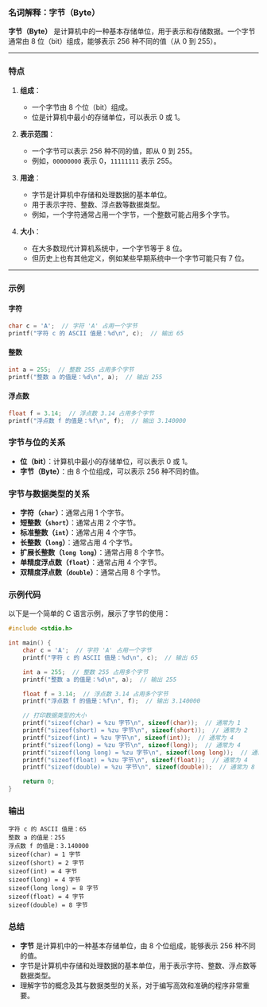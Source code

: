 ### 名词解释：字节（Byte）

**字节（Byte）** 是计算机中的一种基本存储单位，用于表示和存储数据。一个字节通常由 8 位（bit）组成，能够表示 256 种不同的值（从 0 到 255）。

---

### **特点**

1. **组成**：
   - 一个字节由 8 个位（bit）组成。
   - 位是计算机中最小的存储单位，可以表示 0 或 1。

2. **表示范围**：
   - 一个字节可以表示 256 种不同的值，即从 0 到 255。
   - 例如，`00000000` 表示 0，`11111111` 表示 255。

3. **用途**：
   - 字节是计算机中存储和处理数据的基本单位。
   - 用于表示字符、整数、浮点数等数据类型。
   - 例如，一个字符通常占用一个字节，一个整数可能占用多个字节。

4. **大小**：
   - 在大多数现代计算机系统中，一个字节等于 8 位。
   - 但历史上也有其他定义，例如某些早期系统中一个字节可能只有 7 位。

---

### **示例**

#### **字符**
```c
char c = 'A';  // 字符 'A' 占用一个字节
printf("字符 c 的 ASCII 值是：%d\n", c);  // 输出 65
```

#### **整数**
```c
int a = 255;  // 整数 255 占用多个字节
printf("整数 a 的值是：%d\n", a);  // 输出 255
```

#### **浮点数**
```c
float f = 3.14;  // 浮点数 3.14 占用多个字节
printf("浮点数 f 的值是：%f\n", f);  // 输出 3.140000
```

### **字节与位的关系**
- **位（bit）**：计算机中最小的存储单位，可以表示 0 或 1。
- **字节（Byte）**：由 8 个位组成，可以表示 256 种不同的值。

### **字节与数据类型的关系**
- **字符（`char`）**：通常占用 1 个字节。
- **短整数（`short`）**：通常占用 2 个字节。
- **标准整数（`int`）**：通常占用 4 个字节。
- **长整数（`long`）**：通常占用 4 个字节。
- **扩展长整数（`long long`）**：通常占用 8 个字节。
- **单精度浮点数（`float`）**：通常占用 4 个字节。
- **双精度浮点数（`double`）**：通常占用 8 个字节。

### **示例代码**
以下是一个简单的 C 语言示例，展示了字节的使用：

```c
#include <stdio.h>

int main() {
    char c = 'A';  // 字符 'A' 占用一个字节
    printf("字符 c 的 ASCII 值是：%d\n", c);  // 输出 65

    int a = 255;  // 整数 255 占用多个字节
    printf("整数 a 的值是：%d\n", a);  // 输出 255

    float f = 3.14;  // 浮点数 3.14 占用多个字节
    printf("浮点数 f 的值是：%f\n", f);  // 输出 3.140000

    // 打印数据类型的大小
    printf("sizeof(char) = %zu 字节\n", sizeof(char));  // 通常为 1
    printf("sizeof(short) = %zu 字节\n", sizeof(short));  // 通常为 2
    printf("sizeof(int) = %zu 字节\n", sizeof(int));  // 通常为 4
    printf("sizeof(long) = %zu 字节\n", sizeof(long));  // 通常为 4
    printf("sizeof(long long) = %zu 字节\n", sizeof(long long));  // 通常为 8
    printf("sizeof(float) = %zu 字节\n", sizeof(float));  // 通常为 4
    printf("sizeof(double) = %zu 字节\n", sizeof(double));  // 通常为 8

    return 0;
}
```

### **输出**
```
字符 c 的 ASCII 值是：65
整数 a 的值是：255
浮点数 f 的值是：3.140000
sizeof(char) = 1 字节
sizeof(short) = 2 字节
sizeof(int) = 4 字节
sizeof(long) = 4 字节
sizeof(long long) = 8 字节
sizeof(float) = 4 字节
sizeof(double) = 8 字节
```

### **总结**
- **字节** 是计算机中的一种基本存储单位，由 8 个位组成，能够表示 256 种不同的值。
- 字节是计算机中存储和处理数据的基本单位，用于表示字符、整数、浮点数等数据类型。
- 理解字节的概念及其与数据类型的关系，对于编写高效和准确的程序非常重要。
